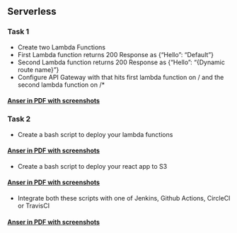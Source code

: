 ## Serverless
### Task 1
- Create two Lambda Functions
- First Lambda function returns 200 Response as {“Hello”: “Default”}
- Second Lambda function returns 200 Response as {“Hello”: “{Dynamic route name}”}
- Configure API Gateway with that hits first lambda function on / and the second lambda function on /*
#### [Anser in PDF with screenshots](https://github.com/LF-DevOps-Intern/6_aws_cloud-amit-sparsha-deesirouss/blob/serverless-bibek/API-Script-CICD/Lambda%20fuction%20with%20API%20gateway.pdf)
### Task 2
- Create a bash script to deploy your lambda functions
#### [Anser in PDF with screenshots](https://github.com/LF-DevOps-Intern/6_aws_cloud-amit-sparsha-deesirouss/blob/serverless-bibek/API-Script-CICD/bash-script-lambda.pdf)
- Create a bash script to deploy your react app to S3
#### [Anser in PDF with screenshots](https://github.com/LF-DevOps-Intern/6_aws_cloud-amit-sparsha-deesirouss/blob/serverless-bibek/API-Script-CICD/bash-script-s3-react.pdf)
- Integrate both these scripts with one of Jenkins, Github Actions, CircleCI or TravisCI
#### [Anser in PDF with screenshots]()


